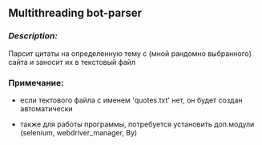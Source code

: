 ## Multithreading bot-parser

### _Description:_
Парсит цитаты на определенную тему c (мной рандомно выбранного) сайта
и заносит их в текстовый файл

### Примечание:
 - если тектового файла с именем 'quotes.txt' нет, 
 он будет создан автоматически

 - также для работы программы, потребуется установить доп.модули
   (selenium, webdriver_manager, By)
